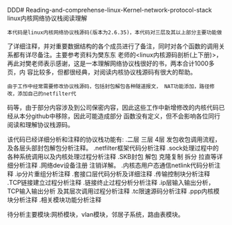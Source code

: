 DDD# Reading-and-comprehense-linux-Kernel-network-protocol-stack
linux内核网络协议栈阅读理解

    本代码是linux内核网络协议栈源码(版本为2.6.35)，本代码对三层及其以上部分主要功能做
了详细注释，并对重要数据结构的各个成员进行了备注，同时对各个函数的调用关系都有详尽备注。主要参考资料为樊东东
老师的<linux内核源码剖析(上下册)>，再此对樊老师表示感谢，这是一本理解网络协议栈很好的书，两本合计1000多页，内
容比较多，但都很经典，对阅读内核协议栈源码有很大的帮助。

	由于工作中经常需要修改协议栈源码，包括封包解包各种隧道报文， NAT功能添加，路径修改，添加自己的netfilter代
码等，由于部分内容涉及到公司保密内容，因此这些工作中新增修改的内核代码已经从本分github中移除，因此可能造成部分
函数没有定义，但不会影响各位同行阅读和理解协议栈源码。

该代码已经详细分析和注释的协议栈功能有:
.二层 三层 4层 发包收包调用流程，及各层头部封包解包分析注释。
.netfilter框架代码分析注释
.sock处理过程中的各种系统调用以及内核处理过程分析注释
.SKB封包 解包 克隆复制 拆分 拉直等详细分析注释
.网络dev设备注册 注销详解。
.内核态用户态通信netlink代码分析注释
.ip分片重组分析注释
.套接口层代码分析及详细注释
.传输控制块分析注释
.TCP链接建立过程分析注释
.链接终止过程分析分析注释
.ip层输入输出分析，TCP输入输出分析 及其层次调用过程分析注释
.tc限速源码分析注释
.ppp内核模块分析注释
.相关模块功能分析注释



待分析主要模块:网桥模块，vlan模块，邻居子系统，路由表模块。



